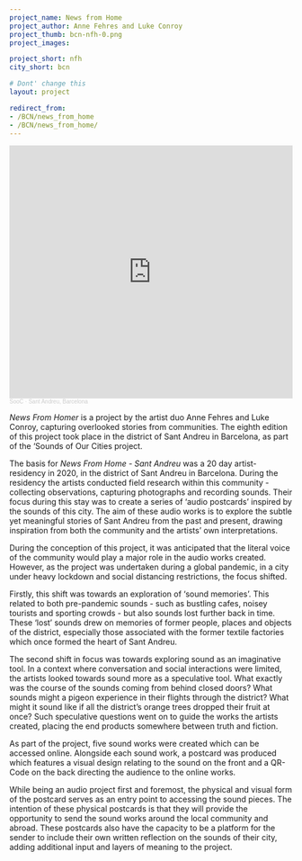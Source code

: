 ```yaml
---
project_name: News from Home
project_author: Anne Fehres and Luke Conroy
project_thumb: bcn-nfh-0.png
project_images: 

project_short: nfh
city_short: bcn

# Dont' change this
layout: project

redirect_from:
- /BCN/news_from_home
- /BCN/news_from_home/
---
```


<iframe width="100%" height="450" scrolling="no" frameborder="no" allow="autoplay" src="https://w.soundcloud.com/player/?url=https%3A//api.soundcloud.com/playlists/1331753695&color=%23ff5500&auto_play=true&hide_related=true&show_comments=true&show_user=true&show_reposts=false&show_teaser=false"></iframe><div style="font-size: 10px; color: #cccccc;line-break: anywhere;word-break: normal;overflow: hidden;white-space: nowrap;text-overflow: ellipsis; font-family: Interstate,Lucida Grande,Lucida Sans Unicode,Lucida Sans,Garuda,Verdana,Tahoma,sans-serif;font-weight: 100;"><a href="https://soundcloud.com/soocities" title="SooC" target="_blank" style="color: #cccccc; text-decoration: none;">SooC</a> · <a href="https://soundcloud.com/soocities/sets/sant-andreu-barcelona" title="Sant Andreu, Barcelona" target="_blank" style="color: #cccccc; text-decoration: none;">Sant Andreu, Barcelona</a></div>


*News From Homer* is a project by the artist duo Anne Fehres and Luke Conroy, capturing overlooked stories from communities. The eighth edition of this project took place in the district of Sant Andreu in Barcelona, as part of the ‘Sounds of Our Cities project.

The basis for *News From Home - Sant Andreu* was a 20 day artist-residency in 2020, in the district of Sant Andreu in Barcelona. During the residency the artists conducted field research within this community - collecting observations, capturing photographs and recording sounds. Their focus during this stay was to create a series of ‘audio postcards’ inspired by the sounds of this city. The aim of these audio works is to explore the subtle yet meaningful stories of Sant Andreu from the past and present, drawing inspiration from both the community and the artists’ own interpretations. 

During the conception of this project, it was anticipated that the literal voice of the community would play a major role in the audio works created. However, as the project was undertaken during a global pandemic, in a city under heavy lockdown and social distancing restrictions, the focus shifted.

Firstly, this shift was towards an exploration of ‘sound memories’. This related to both pre-pandemic sounds - such as bustling cafes, noisey tourists and sporting crowds - but also sounds lost further back in time. These ‘lost’ sounds drew on memories of former people, places and objects of the district, especially those associated with the former textile factories which once formed the heart of Sant Andreu.

The second shift in focus was towards exploring sound as an imaginative tool. In a context where conversation and social interactions were limited, the artists looked towards sound more as a speculative tool. What exactly was the course of the sounds coming from behind closed doors? What sounds might a pigeon experience in their flights through the district? What might it sound like if all the district’s orange trees dropped their fruit at once? Such speculative questions went on to guide the works the artists created, placing the end products somewhere between truth and fiction.

As part of the project, five sound works were created which can be accessed online. Alongside each sound work, a postcard was produced which features a visual design relating to the sound on the front and a QR-Code on the back directing the audience to the online works.

While being an audio project first and foremost, the physical and visual form of the postcard serves as an entry point to accessing the sound pieces. The intention of these physical postcards is that they will provide the opportunity to send the sound works around the local community and abroad. These postcards also have the capacity to be a platform for the sender to include their own written reflection on the sounds of their city, adding additional input and layers of meaning to the project.
